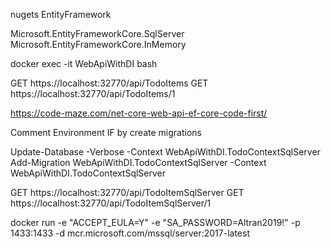 ﻿nugets EntityFramework

Microsoft.EntityFrameworkCore.SqlServer
Microsoft.EntityFrameworkCore.InMemory

docker exec -it WebApiWithDI bash

GET https://localhost:32770/api/TodoItems
GET https://localhost:32770/api/TodoItems/1

https://code-maze.com/net-core-web-api-ef-core-code-first/

Comment Environment IF by create migrations

 Update-Database -Verbose -Context WebApiWithDI.TodoContextSqlServer
 Add-Migration WebApiWithDI.TodoContextSqlServer -Context WebApiWithDI.TodoContextSqlServer

 
GET https://localhost:32770/api/TodoItemSqlServer
GET https://localhost:32770/api/TodoItemSqlServer/1

docker run -e "ACCEPT_EULA=Y" -e "SA_PASSWORD=Altran2019!" -p 1433:1433 -d mcr.microsoft.com/mssql/server:2017-latest